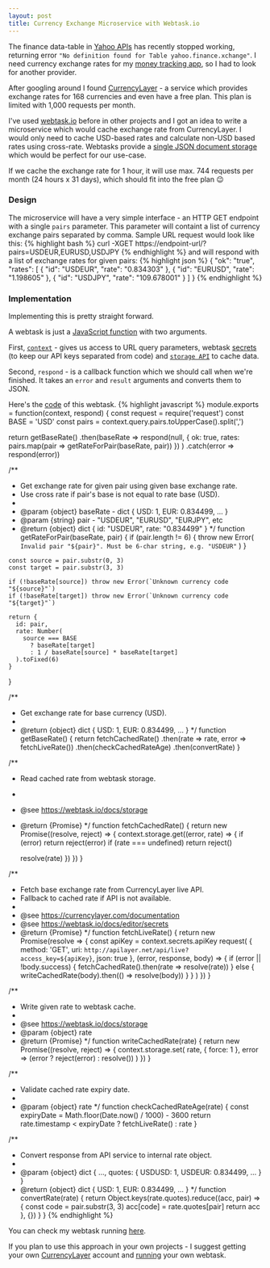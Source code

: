 ```yaml
---
layout: post
title: Currency Exchange Microservice with Webtask.io
---
```


The finance data-table in [Yahoo APIs](https://developer.yahoo.com/yql/) has recently stopped working, returning error `"No definition found for Table yahoo.finance.xchange"`. I need currency exchange rates for my [money tracking app](https://github.com/ayastreb/money-tracker),
so I had to look for another provider.
<!--more-->

After googling around I found [CurrencyLayer](https://currencylayer.com/) - a service which provides
exchange rates for 168 currencies and even have a free plan. This plan is
limited with 1,000 requests per month.

I've used [webtask.io](https://webtask.io/) before in other projects and
I got an idea to write a microservice which would cache exchange rate from CurrencyLayer.
I would only need to cache USD-based rates and calculate non-USD based rates
using cross-rate.
Webtasks provide a [single JSON document storage](https://webtask.io/docs/storage)
which would be perfect for our use-case.

If we cache the exchange rate for 1 hour, it will use max. 744 requests per month  (24 hours x 31 days),
which should fit into the free plan 😉

### Design
The microservice will have a very simple interface - an HTTP GET endpoint with a single `pairs` parameter.
This parameter will containt a list of currency exchange pairs separated by comma.
Sample URL request would look like this:
{% highlight bash %}
curl -XGET https://endpoint-url/?pairs=USDEUR,EURUSD,USDJPY
{% endhighlight %}
and will respond with a list of exchange rates for given pairs:
{% highlight json %}
{
    "ok": "true",
    "rates": [
       {
         "id": "USDEUR",
         "rate": "0.834303"
       },
       {
         "id": "EURUSD",
         "rate": "1.198605"
       },
       {
         "id": "USDJPY",
         "rate": "109.678001"
       }
    ]
}
{% endhighlight %}

### Implementation
Implementing this is pretty straight forward.

A webtask is just a [JavaScript function](https://webtask.io/docs/model) with two arguments.

First, [`context`](https://webtask.io/docs/context) - gives us access to URL query parameters,
webtask [secrets](https://webtask.io/docs/editor/secrets) (to keep our API keys separated from code)
and [`storage API`](https://webtask.io/docs/storage) to cache data.

Second, `respond` - is a callback function which we should call when we're finished.
It takes an `error` and `result` arguments and converts them to JSON.

Here's the [code](https://github.com/ayastreb/money-tracker/blob/master/src/webtasks/CurrencyExchange.js) of this webtask.
{% highlight javascript %}
module.exports = function(context, respond) {
  const request = require('request')
  const BASE = 'USD'
  const pairs = context.query.pairs.toUpperCase().split(',')

  return getBaseRate()
    .then(baseRate =>
      respond(null, {
        ok: true,
        rates: pairs.map(pair => getRateForPair(baseRate, pair))
      })
    )
    .catch(error => respond(error))

  /**
   * Get exchange rate for given pair using given base exchange rate.
   * Use cross rate if pair's base is not equal to rate base (USD).
   *
   * @param {object} baseRate - dict { USD: 1, EUR: 0.834499, ... }
   * @param {string} pair - "USDEUR", "EURUSD", "EURJPY", etc
   * @return {object} dict { id: "USDEUR", rate: "0.834499" }
   */
  function getRateForPair(baseRate, pair) {
    if (pair.length != 6) {
      throw new Error(
        `Invalid pair "${pair}". Must be 6-char string, e.g. "USDEUR"`
      )
    }

    const source = pair.substr(0, 3)
    const target = pair.substr(3, 3)

    if (!baseRate[source]) throw new Error(`Unknown currency code "${source}"`)
    if (!baseRate[target]) throw new Error(`Unknown currency code "${target}"`)

    return {
      id: pair,
      rate: Number(
        source === BASE
          ? baseRate[target]
          : 1 / baseRate[source] * baseRate[target]
      ).toFixed(6)
    }
  }

  /**
   * Get exchange rate for base currency (USD).
   *
   * @return {object} dict { USD: 1, EUR: 0.834499, ... }
   */
  function getBaseRate() {
    return fetchCachedRate()
      .then(rate => rate, error => fetchLiveRate())
      .then(checkCachedRateAge)
      .then(convertRate)
  }

  /**
   * Read cached rate from webtask storage.
   *
   * @see https://webtask.io/docs/storage
   * @return {Promise}
   */
  function fetchCachedRate() {
    return new Promise((resolve, reject) => {
      context.storage.get((error, rate) => {
        if (error) return reject(error)
        if (rate === undefined) return reject()

        resolve(rate)
      })
    })
  }

  /**
   * Fetch base exchange rate from CurrencyLayer live API.
   * Fallback to cached rate if API is not available.
   *
   * @see https://currencylayer.com/documentation
   * @see https://webtask.io/docs/editor/secrets
   * @return {Promise}
   */
  function fetchLiveRate() {
    return new Promise(resolve => {
      const apiKey = context.secrets.apiKey
      request(
        {
          method: 'GET',
          uri: `http://apilayer.net/api/live?access_key=${apiKey}`,
          json: true
        },
        (error, response, body) => {
          if (error || !body.success) {
            fetchCachedRate().then(rate => resolve(rate))
          } else {
            writeCachedRate(body).then(() => resolve(body))
          }
        }
      )
    })
  }

  /**
   * Write given rate to webtask cache.
   *
   * @see https://webtask.io/docs/storage
   * @param {object} rate
   * @return {Promise}
   */
  function writeCachedRate(rate) {
    return new Promise((resolve, reject) => {
      context.storage.set(
        rate,
        { force: 1 },
        error => (error ? reject(error) : resolve())
      )
    })
  }

  /**
   * Validate cached rate expiry date.
   *
   * @param {object} rate
   */
  function checkCachedRateAge(rate) {
    const expiryDate = Math.floor(Date.now() / 1000) - 3600
    return rate.timestamp < expiryDate ? fetchLiveRate() : rate
  }

  /**
   * Convert response from API service to internal rate object.
   *
   * @param {object} dict { ..., quotes: { USDUSD: 1, USDEUR: 0.834499, ... } }
   * @return {object} dict { USD: 1, EUR: 0.834499, ... }
   */
  function convertRate(rate) {
    return Object.keys(rate.quotes).reduce((acc, pair) => {
      const code = pair.substr(3, 3)
      acc[code] = rate.quotes[pair]
      return acc
    }, {})
  }
}
{% endhighlight %}

You can check my webtask running [here](https://wt-e9c9a7a436fcd9273a7f8890849dae65-0.run.webtask.io/currency-exchange?pairs=USDEUR,EURUSD,USDJPY).

If you plan to use this approach in your own projects -
I suggest getting your own [CurrencyLayer](https://currencylayer.com) account and [running](https://webtask.io/docs/101)
your own webtask.

